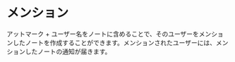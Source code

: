 # メンション

アットマーク + ユーザー名をノートに含めることで、そのユーザーをメンションしたノートを作成することができます。メンションされたユーザーには、メンションしたノートの通知が届きます。
